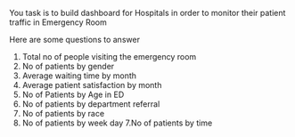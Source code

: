 You task is to build dashboard for Hospitals in order to monitor their patient traffic in Emergency Room

Here are some questions to answer

1. Total no of people visiting the emergency room
2. No of patients by gender
2. Average waiting time by month
3. Average patient satisfaction by month
4. No of Patients by Age in ED
5. No of patients by department referral
5. No of patients by race
6. No of patients by week day
7.No of patients by time

